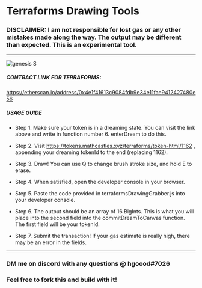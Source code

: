 # Terraforms Drawing Tools

### DISCLAIMER: I am not responsible for lost gas or any other mistakes made along the way. The output may be different than expected. This is an experimental tool.

---

![genesis S](https://i.imgur.com/BSKGhHv.pnghttps://imgur.com/BSKGhHvhttps://imgur.com/a/DF1JSxw)

##### CONTRACT LINK FOR TERRAFORMS:

https://etherscan.io/address/0x4e1f41613c9084fdb9e34e11fae9412427480e56

##### USAGE GUIDE

- Step 1. Make sure your token is in a dreaming state. You can visit the link above and write in function number 6. enterDream to do this.

- Step 2. Visit https://tokens.mathcastles.xyz/terraforms/token-html/1162 , appending your dreaming tokenId to the end (replacing 1162).

- Step 3. Draw! You can use Q to change brush stroke size, and hold E to erase.

- Step 4. When satisfied, open the developer console in your browser.

- Step 5. Paste the code provided in terraformsDrawingGrabber.js into your developer console.

- Step 6. The output should be an array of 16 BigInts. This is what you will place into the second field into the commitDreamToCanvas function. The first field will be your tokenId.

- Step 7. Submit the transaction! If your gas estimate is really high, there may be an error in the fields.

---

### DM me on discord with any questions @ hgoood#7026

### Feel free to fork this and build with it!
